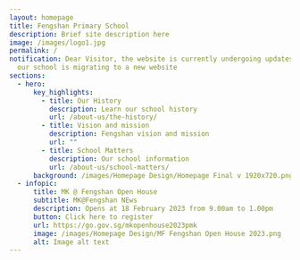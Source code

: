 ```yaml
---
layout: homepage
title: Fengshan Primary School
description: Brief site description here
image: /images/logo1.jpg
permalink: /
notification: Dear Visitor, the website is currently undergoing updates and as
  our school is migrating to a new website
sections:
  - hero:
      key_highlights:
        - title: Our History
          description: Learn our school history
          url: /about-us/the-history/
        - title: Vision and mission
          description: Fengshan vision and mission
          url: ""
        - title: School Matters
          description: Our school information
          url: /about-us/school-matters/
      background: /images/Homepage Design/Homepage Final v 1920x720.png
  - infopic:
      title: MK @ Fengshan Open House
      subtitle: MK@Fengshan NEws
      description: Opens at 18 February 2023 from 9.00am to 1.00pm
      button: Click here to register
      url: https://go.gov.sg/mkopenhouse2023pmk
      image: /images/Homepage Design/MF Fengshan Open House 2023.png
      alt: Image alt text
---
```


